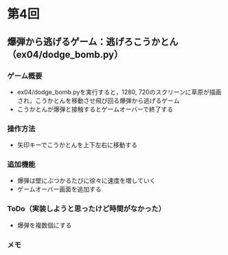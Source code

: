 # 第4回
## 爆弾から逃げるゲーム：逃げろこうかとん（ex04/dodge_bomb.py）
### ゲーム概要
- ex04/dodge_bomb.pyを実行すると，1280, 720のスクリーンに草原が描画され，こうかとんを移動させ飛び回る爆弾から逃げるゲーム
- こうかとんが爆弾と接触するとゲームオーバーで終了する
### 操作方法
- 矢印キーでこうかとんを上下左右に移動する
### 追加機能
- 爆弾は壁にぶつかるたびに徐々に速度を増していく
- ゲームオーバー画面を追加する
### ToDo（実装しようと思ったけど時間がなかった）
- 爆弾を複数個にする
### メモ